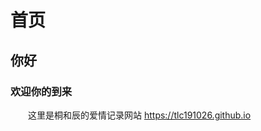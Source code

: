 # 首页
## 你好
### 欢迎你的到来
&emsp;&emsp;这里是桐和辰的爱情记录网站 <https://tlc191026.github.io>
<style>
    body {
        background-image: url('[your-image.jpg](https://raw.githubusercontent.com/tlc191026/tlc191026.github.io/master/img/others/background.jpg)');
        background-size: cover;
        background-position: center;
        background-repeat: no-repeat;
    }
</style>